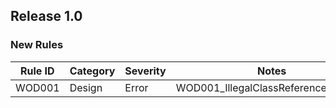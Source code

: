 ﻿## Release 1.0

### New Rules

Rule ID | Category | Severity | Notes
--------|----------|----------|--------------------
WOD001  |  Design  |   Error  | WOD001_IllegalClassReferenceAnalyzer